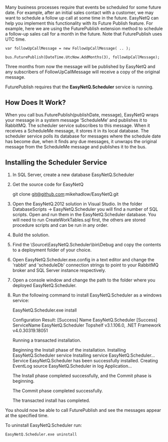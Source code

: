 Many business processes require that events be scheduled for some future date. For example, after an initial sales contact with a customer, we may want to schedule a follow up call at some time in the future. EasyNetQ can help you implement this functionality with its Future Publish feature. For example, here we are using the FuturePublish extension method to schedule a follow-up sales call for a month in the future. Note that FuturePublish uses UTC time.

    var followUpCallMessage = new FollowUpCallMessage( .. );

    bus.FuturePublish(DateTime.UtcNow.AddMonths(3), followUpCallMessage);

Three months from now the message will be published by EasyNetQ and any subscribers of FollowUpCallMessage will receive a copy of the original message.

FuturePublish requires that the **EasyNetQ.Scheduler** service is running.

## How Does It Work?

When you call bus.FuturePublish(publishDate, message), EasyNetQ wraps your message in a system message ‘ScheduleMe’ and publishes it to RabbitMQ. The scheduler service subscribes to this message. When it receives a ScheduleMe message, it stores it in its local database. The scheduler service polls its database for messages where the schedule date has become due, when it finds any due messages, it unwraps the original message from the ScheduleMe message and publishes it to the bus.

## Installing the Scheduler Service

1. In SQL Server, create a new database EasyNetQ.Scheduler

2. Get the source code for EasyNetQ


    git clone git@github.com:mikehadlow/EasyNetQ.git

3. Open the EasyNetQ.2012 solution in Visual Studio. In the folder DatabaseScripts -> EasyNetQ.Scheduler you will find a number of SQL scripts. Open and run them in the EasyNetQ.Scheduler database. You will need to run CreateWorkTables.sql first, the others are stored procedure scripts and can be run in any order.

4. Build the solution.

5. Find the <clone path>\Source\EasyNetQ.Scheduler\bin\Debug and copy the contents to a deployment folder of your choice.

6. Open EasyNetQ.Scheduler.exe.config in a text editor and change the 'rabbit' and 'scheduleDb' connection strings to point to your RabbitMQ broker and SQL Server instance respectively.

7. Open a console window and change the path to the folder where you deployed EasyNetQ.Scheduler.

8. Run the following command to install EasyNetQ.Scheduler as a windows service:


    EasyNetQ.Scheduler.exe install

    Configuration Result:
    [Success] Name EasyNetQ.Scheduler
    [Success] ServiceName EasyNetQ.Scheduler
    Topshelf v3.1.106.0, .NET Framework v4.0.30319.18051

    Running a transacted installation.

    Beginning the Install phase of the installation.
    Installing EasyNetQ.Scheduler service
    Installing service EasyNetQ.Scheduler...
    Service EasyNetQ.Scheduler has been successfully installed.
    Creating EventLog source EasyNetQ.Scheduler in log Application...

    The Install phase completed successfully, and the Commit phase is beginning.

    The Commit phase completed successfully.

    The transacted install has completed.

You should now be able to call FuturePublish and see the messages appear at the specified time.

To uninstall EasyNetQ.Scheduler run:

    EasyNetQ.Scheduler.exe uninstall

